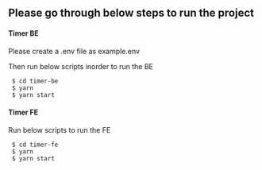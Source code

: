 ## Please go through below steps to run the project

#### Timer BE

Please create a .env file as example.env

Then run below scripts inorder to run the BE

     $ cd timer-be
     $ yarn
     $ yarn start
     
     
     
#### Timer FE

Run below scripts to run the FE
     
     $ cd timer-fe
     $ yarn
     $ yarn start
